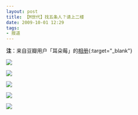 ```yaml
---
layout: post
title: 【M世代】找五条人？请上二楼
date: 2009-10-01 12:29
tags:
- 报道
---
```

**注**：来自豆瓣用户「耳朵莓」的[相册](https://www.douban.com/photos/photo/354728640/){:target="_blank"}

![]({{site.cdn}}/assets/imgs/mgen2009-0.webp)

![]({{site.cdn}}/assets/imgs/mgen2009-1.webp)

![]({{site.cdn}}/assets/imgs/mgen2009-2.webp)

![]({{site.cdn}}/assets/imgs/mgen2009-3.webp)

![]({{site.cdn}}/assets/imgs/mgen2009-4.webp)